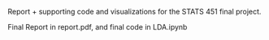 Report + supporting code and visualizations for the STATS 451 final project.

Final Report in report.pdf, and final code in LDA.ipynb
